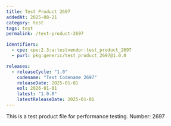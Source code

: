 ```yaml
---
title: Test Product 2697
addedAt: 2025-08-21
category: test
tags: test
permalink: /test-product-2697

identifiers:
  - cpe: cpe:2.3:a:testvendor:test_product_2697
  - purl: pkg:generic/test_product_2697@1.0.0

releases:
  - releaseCycle: "1.0"
    codename: "Test Codename 2697"
    releaseDate: 2025-01-01
    eol: 2026-01-01
    latest: "1.0.0"
    latestReleaseDate: 2025-01-01
---
```


This is a test product file for performance testing. Number: 2697
